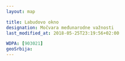```yaml
---
layout: map

title: Labudovo okno
designation: Močvara međunarodne važnosti
last_modified_at: 2018-05-25T23:19:56+02:00

WDPA: [903021]
geoSrbija:
---
```


